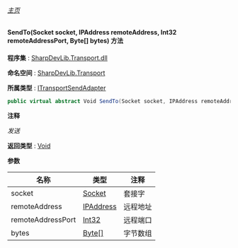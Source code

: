###### [主页](./Index.md "主页")

#### SendTo(Socket socket, IPAddress remoteAddress, Int32 remoteAddressPort, Byte[] bytes) 方法

**程序集** : [SharpDevLib.Transport.dll](./SharpDevLib.Transport.assembly.md "SharpDevLib.Transport.dll")

**命名空间** : [SharpDevLib.Transport](./SharpDevLib.Transport.namespace.md "SharpDevLib.Transport")

**所属类型** : [ITransportSendAdapter](./SharpDevLib.Transport.ITransportSendAdapter.md "ITransportSendAdapter")

``` csharp
public virtual abstract Void SendTo(Socket socket, IPAddress remoteAddress, Int32 remoteAddressPort, Byte[] bytes)
```

**注释**

*发送*



**返回类型** : [Void](https://learn.microsoft.com/en-us/dotnet/api/system.void "Void")


**参数**

|名称|类型|注释|
|---|---|---|
|socket|[Socket](https://learn.microsoft.com/en-us/dotnet/api/system.net.sockets.socket "Socket")|套接字|
|remoteAddress|[IPAddress](https://learn.microsoft.com/en-us/dotnet/api/system.net.ipaddress "IPAddress")|远程地址|
|remoteAddressPort|[Int32](https://learn.microsoft.com/en-us/dotnet/api/system.int32 "Int32")|远程端口|
|bytes|[Byte\[\]](https://learn.microsoft.com/en-us/dotnet/api/system.byte[] "Byte\[\]")|字节数组|


